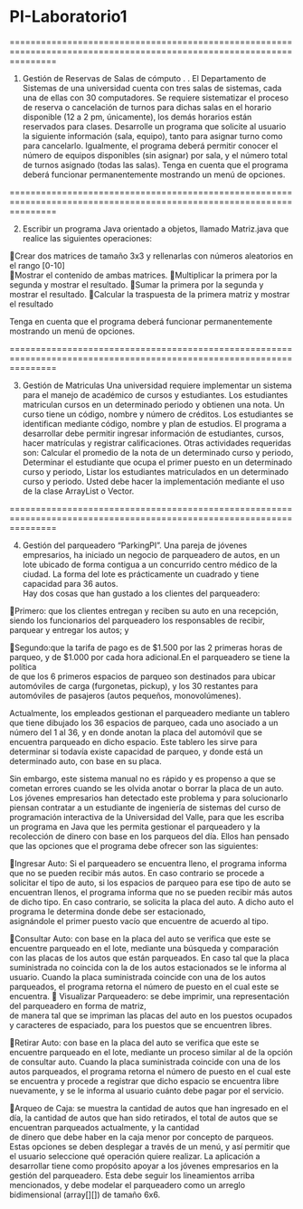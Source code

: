 # PI-Laboratorio1
=====================================================================================================================
1. Gestión de Reservas de Salas de cómputo
. 
.
El  Departamento  de  Sistemas  de  una  universidad    cuenta  con  tres  salas  de 
sistemas,  cada  una  de  ellas  con  30  computadores.  Se  requiere  sistematizar  el 
proceso de reserva o cancelación de turnos para dichas salas en el horario disponible 
(12 a 2 pm, únicamente), los demás horarios están reservados para clases. 
Desarrolle un programa que solicite al usuario la siguiente información (sala, equipo), 
tanto  para  asignar  turno  como  para  cancelarlo.  Igualmente,  el  programa  deberá 
permitir conocer el número de equipos disponibles (sin asignar) por sala, y el número 
total de turnos asignado (todas las salas). Tenga en cuenta que el programa deberá funcionar 
permanentemente mostrando un menú de opciones.

=====================================================================================================================

2. Escribir un programa Java orientado a objetos, llamado Matriz.java 
que realice las siguientes operaciones: 

Crear dos matrices de tamaño 3x3  y  rellenarlas con números aleatorios en el 
rango [0-10]  
Mostrar el contenido de ambas matrices. 
Multiplicar la primera por la segunda y mostrar el resultado. 
Sumar la primera por la segunda y mostrar el resultado. 
Calcular la traspuesta de la primera matriz y mostrar el resultado

Tenga en cuenta que el programa deberá funcionar permanentemente mostrando un menú de opciones.

=====================================================================================================================

3. Gestión de Matriculas
Una   universidad      requiere   implementar   un   sistema   para   el   manejo   de 
académico de cursos y estudiantes.  Los estudiantes matriculan cursos en un 
determinado periodo y obtienen una nota.  Un curso tiene un código, nombre y 
número de créditos. Los estudiantes se identifican mediante código, nombre  y 
plan de estudios. El programa a desarrollar  debe permitir ingresar información 
de  estudiantes,    cursos,    hacer  matrículas  y  registrar  calificaciones.  Otras 
actividades requeridas son: Calcular el promedio de la nota de un determinado 
curso  y  periodo,  Determinar  el  estudiante  que  ocupa  el  primer  puesto  en  un 
determinado  curso  y  periodo,  Listar  los  estudiantes  matriculados  en  un 
determinado  curso  y  periodo.  Usted  debe   hacer  la  implementación mediante 
el uso de la clase ArrayList  o Vector.

=====================================================================================================================

4. Gestión del parqueadero “ParkingPI”. 
Una pareja de jóvenes empresarios, ha iniciado un negocio de parqueadero de autos, en 
un lote ubicado de forma contigua a un concurrido centro médico de la ciudad. La forma 
del lote  es  prácticamente  un  cuadrado  y  tiene  capacidad  para  36 autos.  
Hay  dos  cosas que han gustado a los clientes del parqueadero: 

Primero: que los clientes entregan y reciben su auto en una recepción, siendo los 
funcionarios  del  parqueadero  los  responsables
de  recibir,  parquear  y  entregar  los 
autos; y 

Segundo:que la  tarifa  de  pago  es  de  $1.500 por  las  2  primeras  horas  de 
parqueo, y de $1.000 por cada hora adicional.En  el  parqueadero  se  tiene  la  política  
de  que  los  6  primeros  espacios  de  parqueo  son destinados para ubicar automóviles de carga
(furgonetas, pickup), y los 30 restantes para automóviles de pasajeros (autos pequeños, monovolúmenes).

Actualmente,  los  empleados  gestionan  el  parqueadero  mediante  un tablero  que  tiene dibujado los 36
espacios de parqueo, cada uno asociado a un número del 1 al 36, y en donde anotan la placa del automóvil 
que se encuentra parqueado en dicho espacio. Este tablero les sirve para determinar si todavía 
existe capacidad de parqueo, y donde está un determinado auto, con base en su placa.

Sin embargo, este sistema manual no es rápido y es propenso a que se cometan errores 
cuando se les olvida anotar o borrar la placa de un auto.
Los  jóvenes  empresarios  han  detectado  este  problema  y  para  solucionarlo  piensan 
contratar a un estudiante de ingeniería de sistemas del curso de programación interactiva 
de la Universidad del Valle, para que les escriba un programa en Java que les permita 
gestionar  el  parqueadero  y  la  recolección  de  dinero  con  base  en  los  parqueos  del  día. 
Ellos han pensado que las opciones que el programa debe ofrecer son las siguientes:

Ingresar Auto: Si el parqueadero se encuentra lleno, el programa informa que no 
se  pueden  recibir  más  autos.  En  caso  contrario se  procede  a  solicitar 
el  tipo  de auto,  si  los  espacios  de  parqueo  para  ese  tipo  de  auto  se  encuentran  llenos,
el programa  informa  que  no  se  pueden  recibir  más  autos  de  dicho  tipo.    En  caso contrario,
se  solicita la  placa  del  auto.  A  dicho  auto  el  programa le determina donde  debe  ser  estacionado,  
asignándole  el  primer  puesto  vacío  que encuentre de acuerdo al tipo.

Consultar Auto:
con base en la placa del auto se verifica que este se encuentre 
parqueado  en  el  lote, mediante  una  búsqueda  y  comparación  con  las  placas  de 
los  autos  que  están  parqueados.  En  caso  tal  que  la  placa  suministrada  no 
coincida  con  la  de  los  autos  estacionados 
se  le  informa  al  usuario.  Cuando  la 
placa  suministrada  coincide  con  una  de  los  autos  parqueados,  el  programa 
retorna el número de puesto en el cual este se encuentra.

Visualizar Parqueadero:
se debe imprimir, una representación del parqueadero en  forma  de  matriz,  
de  manera  tal  que  se  impriman  las  placas  del  auto  en  los puestos   ocupados   
y   caracteres   de   espaciado,   para   los   puestos   que   se encuentren libres.

Retirar Auto: 
con  base  en  la  placa  del auto  se  verifica  que  este  se  encuentre 
parqueado  en  el  lote,  mediante  un  proceso  similar  al  de  la  opción  de  consultar 
auto. Cuando la placa suministrada coincide con una de los autos parqueados, el 
programa retorna el número de puesto en el cual este se encuentra y procede a 
registrar  que  dicho  espacio  se  encuentra  libre  nuevamente,  y  se  le  informa  al 
usuario cuánto debe pagar por el servicio.

Arqueo de Caja: 
se muestra la cantidad de autos que han ingresado en el día, la cantidad  de  autos  que  han  sido
retirados,  el  total  de  autos  que  se  encuentran parqueados  actualmente,  y  la  cantidad  
de  dinero  que  debe  haber  en  la  caja menor por concepto de parqueos.
Estas  opciones  se  deben  desplegar  a  través  de  un  menú,  y  así  permitir  que  el  usuario 
seleccione  qué  operación  quiere  realizar.  La aplicación  a  desarrollar  tiene  como  propósito 
apoyar  a  los  jóvenes  empresarios  en  la  gestión  del  parqueadero.  Esta  debe  seguir  los 
lineamientos  arriba  mencionados,    y  debe  modelar  el  parqueadero  como  un  arreglo 
bidimensional (array[][]) de tamaño 6x6.
